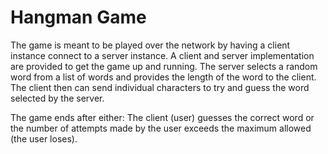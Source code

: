 # Hangman Game

The game is meant to be played over the network by having a client instance connect to a server instance. A client and server implementation are provided to get the game up and running. The server selects a random word from a list of words and provides the length of the word to the client. The client then can send individual characters to try and guess the word selected by the server. 

The game ends after either: The client (user) guesses the correct word or the number of attempts made by the user exceeds the maximum allowed (the user loses).
